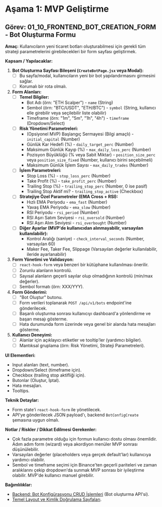 # Aşama 1: MVP Geliştirme
## Görev: 01_10_FRONTEND_BOT_CREATION_FORM - Bot Oluşturma Formu

**Amaç:** Kullanıcıların yeni ticaret botları oluşturabilmesi için gerekli tüm strateji parametrelerini girebilecekleri bir form sayfası geliştirmek.

**Kapsam / Yapılacaklar:**
1.  **Bot Oluşturma Sayfası Bileşeni (`CreateBotPage.jsx` veya Modal):**
    - [ ] Bu sayfa/modal, kullanıcıların yeni bir bot yapılandırmasını girmesini sağlar.
    - [ ] Korumalı bir rota olmalı.
2.  **Form Alanları:**
    - [ ] **Temel Bilgiler:**
        *   Bot Adı (örn: "ETH Scalper") - `name` (String)
        *   Sembol (örn: "BTC/USDT", "ETH/BTC") - `symbol` (String, kullanıcı elle girebilir veya seçilebilir liste olabilir)
        *   Timeframe (örn: "1m", "5m", "1h", "4h") - `timeframe` (Dropdown/Select)
    - [ ] **Risk Yönetimi Parametreleri:**
        *   (Opsiyonel MVP) Başlangıç Sermayesi (Bilgi amaçlı) - `initial_capital` (Number)
        *   Günlük Kar Hedefi (%) - `daily_target_perc` (Number)
        *   Maksimum Günlük Kayıp (%) - `max_daily_loss_perc` (Number)
        *   Pozisyon Büyüklüğü (% veya Sabit Miktar) - `position_size_perc` veya `position_size_fixed` (Number, kullanıcı birini seçebilmeli)
        *   Maksimum Günlük İşlem Sayısı - `max_daily_trades` (Number)
    - [ ] **İşlem Parametreleri:**
        *   Stop Loss (%) - `stop_loss_perc` (Number)
        *   Take Profit (%) - `take_profit_perc` (Number)
        *   Trailing Stop (%) - `trailing_stop_perc` (Number, 0 ise pasif)
        *   Trailing Stop Aktif mi? - `trailing_stop_active` (Checkbox)
    - [ ] **Stratejiye Özel Parametreler (EMA Cross + RSI):**
        *   Hızlı EMA Periyodu - `ema_fast` (Number)
        *   Yavaş EMA Periyodu - `ema_slow` (Number)
        *   RSI Periyodu - `rsi_period` (Number)
        *   RSI Aşırı Satım Seviyesi - `rsi_oversold` (Number)
        *   RSI Aşırı Alım Seviyesi - `rsi_overbought` (Number)
    - [ ] **Diğer Ayarlar (MVP'de kullanıcıdan alınmayabilir, varsayılan kullanılabilir):**
        *   Kontrol Aralığı (saniye) - `check_interval_seconds` (Number, varsayılan 60)
        *   Maker Fee, Taker Fee, Slippage (Varsayılan değerler kullanılabilir, ileride ayarlanabilir)
3.  **Form Yönetimi ve Validasyon:**
    - [ ] `react-hook-form` veya benzeri bir kütüphane kullanılması önerilir.
    - [ ] Zorunlu alanların kontrolü.
    - [ ] Sayısal alanların geçerli sayılar olup olmadığının kontrolü (min/max değerler).
    - [ ] Sembol formatı (örn: XXX/YYY).
4.  **Form Gönderimi:**
    - [ ] "Bot Oluştur" butonu.
    - [ ] Form verileri toplanarak `POST /api/v1/bots` endpoint'ine gönderilecek.
    - [ ] Başarılı oluşturma sonrası kullanıcıyı dashboard'a yönlendirme ve başarı mesajı gösterme.
    - [ ] Hata durumunda form üzerinde veya genel bir alanda hata mesajları gösterme.
5.  **Kullanıcı Deneyimi:**
    - [ ] Alanlar için açıklayıcı etiketler ve tooltip'ler (yardımcı bilgiler).
    - [ ] Mantıksal gruplama (örn: Risk Yönetimi, Strateji Parametreleri).

**UI Elementleri:**
*   Input alanları (text, number).
*   Dropdown/Select (timeframe için).
*   Checkbox (trailing stop aktifliği için).
*   Butonlar (Oluştur, İptal).
*   Hata mesajları.
*   Tooltips.

**Teknik Detaylar:**
*   Form state'i `react-hook-form` ile yönetilecek.
*   API'ye gönderilecek JSON payload'ı, backend `BotConfigCreate` şemasına uygun olmalı.

**Notlar / Riskler / Dikkat Edilmesi Gerekenler:**
*   Çok fazla parametre olduğu için formun kullanıcı dostu olması önemlidir. Adım adım form (wizard) veya akordiyon menüler MVP sonrası düşünülebilir.
*   Varsayılan değerler (placeholders veya gerçek default'lar) kullanıcıya yardımcı olabilir.
*   Sembol ve timeframe seçimi için Binance'ten geçerli pariteleri ve zaman aralıklarını çekip dropdown'da sunmak MVP sonrası bir iyileştirme olabilir. MVP'de kullanıcı manuel girebilir.

**Bağımlılıklar:**
*   [Backend: Bot Konfigürasyonu CRUD İşlemleri](01_04_BACKEND_BOT_CONFIG_CRUD.md) (Bot oluşturma API'si).
*   [Temel Layout ve Kimlik Doğrulama Sayfaları](01_08_FRONTEND_BASIC_LAYOUT_AUTH_PAGES.md).
